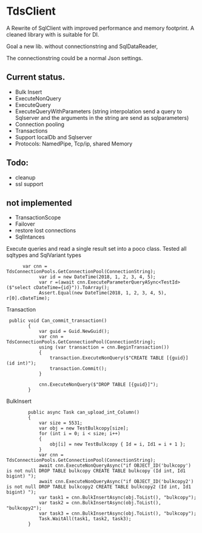 # TdsClient

A Rewrite of SqlClient with improved performance and memory footprint. A cleaned library with is suitable for DI.

Goal a new lib. without connectionstring and SqlDataReader, 


The connectionstring could be a normal Json settings.

## Current status.
* Bulk Insert
* ExecuteNonQuery
* ExecuteQuery<T>
* ExecuteQueryWithParameters<T> (string interpolation send a query to Sqlserver and the arguments in the string are send as sqlparameters)
* Connection pooling
* Transactions
* Support localDb and Sqlserver
* Protocols: NamedPipe, Tcp/ip, shared Memory

## Todo:
* cleanup
* ssl support

## not implemented
* TransactionScope
* Failover
* restore lost connections
* SqlIntances 

Execute queries and read a single result set into a poco class. Tested all sqltypes and SqlVariant types


```
      var cnn = TdsConnectionPools.GetConnectionPool(ConnectionString);
            var id = new DateTime(2018, 1, 2, 3, 4, 5);
            var r =(await cnn.ExecuteParameterQueryASync<TestId>($"select cDateTime={id}")).ToArray();
            Assert.Equal(new DateTime(2018, 1, 2, 3, 4, 5), r[0].cDateTime);
```
Transaction

```
 public void Can_commit_transaction()
        {
            var guid = Guid.NewGuid();
            var cnn = TdsConnectionPools.GetConnectionPool(ConnectionString);
            using (var transaction = cnn.BeginTransaction())
            {
                transaction.ExecuteNonQuery($"CREATE TABLE [{guid}] (id int)");
                transaction.Commit();
            }

            cnn.ExecuteNonQuery($"DROP TABLE [{guid}]");
        }
```

BulkInsert
```
        public async Task can_upload_int_Column()
        {
            var size = 5531;
            var obj = new TestBulkcopy[size];
            for (int i = 0; i < size; i++)
            {
                obj[i] = new TestBulkcopy { Id = i, Id1 = i + 1 };
            }
            var cnn = TdsConnectionPools.GetConnectionPool(ConnectionString);
            await cnn.ExecuteNonQueryAsync("if OBJECT_ID('bulkcopy') is not null DROP TABLE bulkcopy CREATE TABLE bulkcopy (Id int, Id1 bigint) ");
            await cnn.ExecuteNonQueryAsync("if OBJECT_ID('bulkcopy2') is not null DROP TABLE bulkcopy2 CREATE TABLE bulkcopy2 (Id int, Id1 bigint) ");
            var task1 = cnn.BulkInsertAsync(obj.ToList(), "bulkcopy");
            var task2 = cnn.BulkInsertAsync(obj.ToList(), "bulkcopy2");
            var task3 = cnn.BulkInsertAsync(obj.ToList(), "bulkcopy");
            Task.WaitAll(task1, task2, task3);
        }
```
